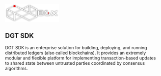 ![Sawtooth=DGT](bgx/images/logo-bgx.png)

DGT SDK
-------------

DGT SDK is an enterprise solution for building, deploying, and
running distributed ledgers (also called blockchains). It provides an extremely
modular and flexible platform for implementing transaction-based updates to
shared state between untrusted parties coordinated by consensus algorithms.

